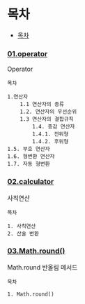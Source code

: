 # 목차
- [목차](#목차)

### [01.operator](01.operator.md)
Operator
```text
목차

1.연산자
    1.1 연산자의 종류
    1.2. 연산자의 우선순위
    1.3 연산자의 결합규칙
        1.4. 증감 연산자
        1.4.1. 전위형
        1.4.2. 후위형
1.5. 부호 연산자
1.6. 형변환 연산자
1.7. 자동 형변환
```

### [02.calculator](02.calculator.md)
사칙연산

```text
목차

1. 사칙연산
2. 산술 변환
```

### [03.Math.round()](03.Math.round().md)
Math.round 반올림 메서드
```
목차

1. Math.round()
```
